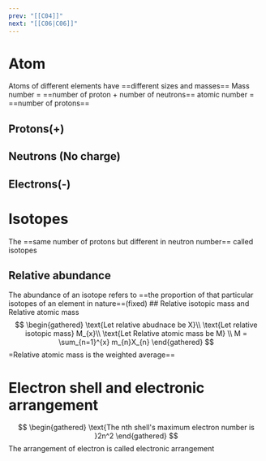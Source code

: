 ```yaml
---
prev: "[[C04]]"
next: "[[C06|C06]]"
---
```


# Atom
Atoms of different elements have ==different sizes and masses==
Mass number = ==number of proton + number of neutrons==
atomic number = ==number of protons==
## Protons(+)
## Neutrons (No charge)
## Electrons(-)

# Isotopes
The ==same number of protons but different in neutron number== called isotopes
 ## Relative abundance
The abundance of an isotope refers to ==the proportion of that particular isotopes of an element in nature==(fixed) ## Relative isotopic mass and Relative atomic mass
$$ \begin{gathered}
\text{Let relative abudnace be X}\\
\text{Let relative isotopic mass}
M_{x}\\
\text{Let Relative atomic mass be M} \\
M = \sum_{n=1}^{x} m_{n}X_{n}
\end{gathered}
$$
=Relative atomic mass is the weighted average==

# Electron shell and electronic arrangement
$$
\begin{gathered}
\text{The nth shell's maximum electron number is }2n^2
\end{gathered}
$$
The arrangement of electron is called electronic arrangement

